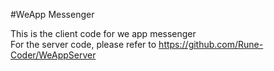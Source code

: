 #WeApp Messenger

This is the client code for we app messenger<br />
For the server code, please refer to https://github.com/Rune-Coder/WeAppServer
